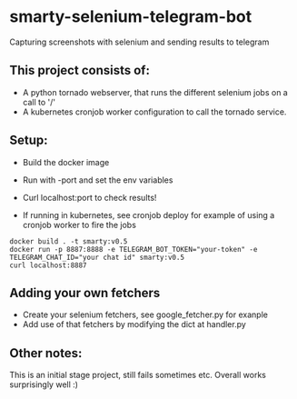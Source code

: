 # smarty-selenium-telegram-bot
Capturing screenshots with selenium and sending results to telegram

## This project consists of:
- A python tornado webserver, that runs the different selenium jobs on a call to '/'
- A kubernetes cronjob worker configuration to call the tornado service.

## Setup:
- Build the docker image
- Run with -port and set the env variables
- Curl localhost:port to check results!

- If running in kubernetes, see cronjob deploy for example of using a cronjob worker to fire the jobs
```
docker build . -t smarty:v0.5 
docker run -p 8887:8888 -e TELEGRAM_BOT_TOKEN="your-token" -e TELEGRAM_CHAT_ID="your chat id" smarty:v0.5
curl localhost:8887
```

## Adding your own fetchers
- Create your selenium fetchers, see google_fetcher.py for exanple
- Add use of that fetchers by modifying the dict at handler.py

## Other notes:
This is an initial stage project, still fails sometimes etc. Overall works surprisingly well :) 